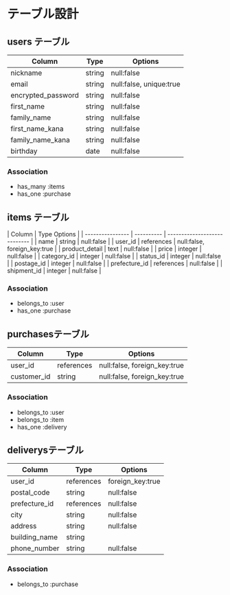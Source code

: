 # テーブル設計

## users テーブル

| Column             | Type     | Options                 |
| ------------------ | -------- | ----------------------- |
| nickname           | string   | null:false              |
| email              | string   | null:false, unique:true |
| encrypted_password | string   | null:false              |
| first_name         | string   | null:false              |
| family_name        | string   | null:false              |
| first_name_kana    | string   | null:false              |
| family_name_kana   | string   | null:false              |
| birthday           | date     | null:false              |

### Association

- has_many :items
- has_one  :purchase

## items テーブル

| Column           | Type      Options                         |
| ---------------- | ---------- | ---------------------------- |
| name             | string     | null:false                   |
| user_id          | references | null:false, foreign_key:true |
| product_detail   | text       | null:false                   |
| price            | integer    | null:false                   |
| category_id      | integer    | null:false                   |
| status_id        | integer    | null:false                   |
| postage_id       | integer    | null:false                   |
| prefecture_id    | references | null:false                   |
| shipment_id      | integer    | null:false                   |

### Association

- belongs_to :user
- has_one    :purchase

## purchasesテーブル

| Column      | Type       | Options                      |
| ------------| -----------| -----------------------------|
| user_id     | references | null:false, foreign_key:true |
| customer_id | string     | null:false, foreign_key:true |

### Association

- belongs_to :user
- belongs_to :item
- has_one    :delivery

## deliverysテーブル

| Column        | Type       | Options          |
| --------------| ---------- | ---------------- |
| user_id       | references | foreign_key:true |
| postal_code   | string     | null:false       |
| prefecture_id | references | null:false       |
| city          | string     | null:false       |
| address       | string     | null:false       |
| building_name | string     |                  |
| phone_number  | string     | null:false       |

### Association

- belongs_to :purchase
